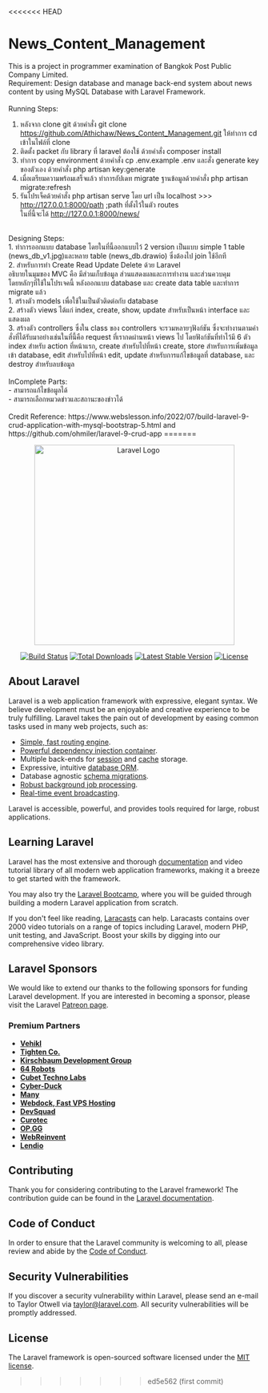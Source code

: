 <<<<<<< HEAD
# News_Content_Management
This is a project in programmer examination of Bangkok Post Public Company Limited.<br>
Requirement: Design database and manage back-end system about news content by using MySQL Database with Laravel Framework.<br>
<br>
Running Steps:<br>
1. หลังจาก clone git ด้วยคำสั่ง git clone https://github.com/Athichaw/News_Content_Management.git ให้ทำการ cd เข้าในไฟล์ที่ clone<br> 
2. ติดตั้ง packet กับ library ที่ laravel ต้องใช้ ด้วยคำสั่ง composer install<br>
3. ทำการ copy environment ด้วยคำสั่ง cp .env.example .env และสั่ง generate key ของตัวเอง ด้วยคำสั่ง php artisan key:generate<br>
4. เมื่อเตรียมความพร้อมเสร็จแล้ว ทำการอัปเดท migrate ฐานข้อมูลด้วยคำสั่ง php artisan migrate:refresh<br>
5. รันโปรเจ็คด้วยคำสั่ง php artisan serve โดย url เป็น localhost >>> http://127.0.0.1:8000/path ;path ที่ตั้งไว้ในตัว routes<br>
ในที่นี้จะได้ http://127.0.0.1:8000/news/<br>
<br>
Designing Steps:<br>
1. ทำการออกแบบ database โดยในที่นี้ออกแบบไว้ 2 version เป็นแบบ simple 1 table (news_db_v1.jpg)และหลาย table (news_db.drawio) ซึ่งต้องไป join ใช้อีกที<br>
2. สำหรับการทำ Create Read Update Delete ด้วย Laravel<br>
อธิบายในมุมของ MVC คือ มีส่วนเก็บข้อมูล ส่วนแสดงผลและการทำงาน และส่วนควบคุม<br>
โดยหลักๆที่ใช้ในโปรเจคนี้ หลังออกแบบ database และ create data table และทำการ migrate แล้ว <br>
1. สร้างตัว models เพื่อใช้ในเป็นตัวติดต่อกับ database <br>
2. สร้างตัว views ได้แก่ index, create, show, update สำหรับเป็นหน้า interface และแสดงผล<br>
3. สร้างตัว controllers ซึ่งใน class ของ controllers จะรวมหลายๆฟังก์ชัน ซึ่งจะทำงานตามคำสั่งที่ได้รับมาอย่างเช่นในที่นี้คือ request ที่เรากดผ่านหน้า views ไป โดยฟังก์ชันที่ทำไว้มี 6 ตัว index สำหรับ action ที่หน้าแรก, create สำหรับไปที่หน้า create, store สำหรับการเพิ่มข้อมูลเข้า database, edit สำหรับไปที่หน้า edit, update สำหรับการแก้ไขข้อมูลที่ database, และ destroy สำหรับลบข้อมูล<br>
<br>
InComplete Parts:<br>
- สามารถแก้ไขข้อมูลได้<br>
- สามารถเลือกหมวดข่าวและสถานะของข่าวได้<br>
<br>
Credit Reference: https://www.webslesson.info/2022/07/build-laravel-9-crud-application-with-mysql-bootstrap-5.html and https://github.com/ohmiler/laravel-9-crud-app
=======
<p align="center"><a href="https://laravel.com" target="_blank"><img src="https://raw.githubusercontent.com/laravel/art/master/logo-lockup/5%20SVG/2%20CMYK/1%20Full%20Color/laravel-logolockup-cmyk-red.svg" width="400" alt="Laravel Logo"></a></p>

<p align="center">
<a href="https://github.com/laravel/framework/actions"><img src="https://github.com/laravel/framework/workflows/tests/badge.svg" alt="Build Status"></a>
<a href="https://packagist.org/packages/laravel/framework"><img src="https://img.shields.io/packagist/dt/laravel/framework" alt="Total Downloads"></a>
<a href="https://packagist.org/packages/laravel/framework"><img src="https://img.shields.io/packagist/v/laravel/framework" alt="Latest Stable Version"></a>
<a href="https://packagist.org/packages/laravel/framework"><img src="https://img.shields.io/packagist/l/laravel/framework" alt="License"></a>
</p>

## About Laravel

Laravel is a web application framework with expressive, elegant syntax. We believe development must be an enjoyable and creative experience to be truly fulfilling. Laravel takes the pain out of development by easing common tasks used in many web projects, such as:

- [Simple, fast routing engine](https://laravel.com/docs/routing).
- [Powerful dependency injection container](https://laravel.com/docs/container).
- Multiple back-ends for [session](https://laravel.com/docs/session) and [cache](https://laravel.com/docs/cache) storage.
- Expressive, intuitive [database ORM](https://laravel.com/docs/eloquent).
- Database agnostic [schema migrations](https://laravel.com/docs/migrations).
- [Robust background job processing](https://laravel.com/docs/queues).
- [Real-time event broadcasting](https://laravel.com/docs/broadcasting).

Laravel is accessible, powerful, and provides tools required for large, robust applications.

## Learning Laravel

Laravel has the most extensive and thorough [documentation](https://laravel.com/docs) and video tutorial library of all modern web application frameworks, making it a breeze to get started with the framework.

You may also try the [Laravel Bootcamp](https://bootcamp.laravel.com), where you will be guided through building a modern Laravel application from scratch.

If you don't feel like reading, [Laracasts](https://laracasts.com) can help. Laracasts contains over 2000 video tutorials on a range of topics including Laravel, modern PHP, unit testing, and JavaScript. Boost your skills by digging into our comprehensive video library.

## Laravel Sponsors

We would like to extend our thanks to the following sponsors for funding Laravel development. If you are interested in becoming a sponsor, please visit the Laravel [Patreon page](https://patreon.com/taylorotwell).

### Premium Partners

- **[Vehikl](https://vehikl.com/)**
- **[Tighten Co.](https://tighten.co)**
- **[Kirschbaum Development Group](https://kirschbaumdevelopment.com)**
- **[64 Robots](https://64robots.com)**
- **[Cubet Techno Labs](https://cubettech.com)**
- **[Cyber-Duck](https://cyber-duck.co.uk)**
- **[Many](https://www.many.co.uk)**
- **[Webdock, Fast VPS Hosting](https://www.webdock.io/en)**
- **[DevSquad](https://devsquad.com)**
- **[Curotec](https://www.curotec.com/services/technologies/laravel/)**
- **[OP.GG](https://op.gg)**
- **[WebReinvent](https://webreinvent.com/?utm_source=laravel&utm_medium=github&utm_campaign=patreon-sponsors)**
- **[Lendio](https://lendio.com)**

## Contributing

Thank you for considering contributing to the Laravel framework! The contribution guide can be found in the [Laravel documentation](https://laravel.com/docs/contributions).

## Code of Conduct

In order to ensure that the Laravel community is welcoming to all, please review and abide by the [Code of Conduct](https://laravel.com/docs/contributions#code-of-conduct).

## Security Vulnerabilities

If you discover a security vulnerability within Laravel, please send an e-mail to Taylor Otwell via [taylor@laravel.com](mailto:taylor@laravel.com). All security vulnerabilities will be promptly addressed.

## License

The Laravel framework is open-sourced software licensed under the [MIT license](https://opensource.org/licenses/MIT).
>>>>>>> ed5e562 (first commit)
